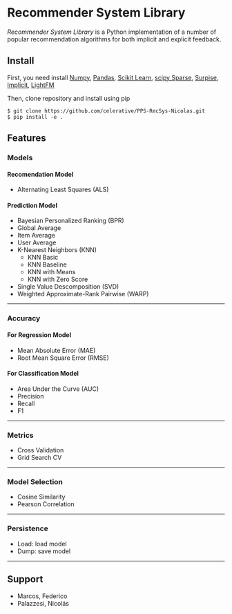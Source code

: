 # Recommender System Library
_Recommender System Library_ is a Python implementation of a number of popular recommendation algorithms for both implicit and explicit feedback.  

## Install
First, you need install [Numpy](https://www.numpy.org/), [Pandas](https://pandas.pydata.org/), [Scikit Learn](https://scikit-learn.org/stable/), [scipy Sparse](https://pypi.org/project/sparse/0.1.1/), [Surpise](http://surpriselib.com/), [Implicit](https://github.com/benfred/implicit), [LightFM](https://github.com/lyst/lightfm)

Then, clone repository and install using pip
```
$ git clone https://github.com/celerative/PPS-RecSys-Nicolas.git
$ pip install -e .
```

## Features

### Models
#### Recomendation Model
* Alternating Least Squares (ALS)
#### Prediction Model
* Bayesian Personalized Ranking (BPR)  
* Global Average  
* Item Average  
* User Average  
* K-Nearest Neighbors (KNN)  
    - KNN Basic
    - KNN Baseline
    - KNN with Means
    - KNN with Zero Score
* Single Value Descomposition (SVD)  
* Weighted Approximate-Rank Pairwise (WARP)
----
### Accuracy
#### For Regression Model
* Mean Absolute Error (MAE)  
* Root Mean Square Error (RMSE)  
#### For Classification Model
* Area Under the Curve (AUC)  
* Precision  
* Recall  
* F1  
----
### Metrics
* Cross Validation  
* Grid Search CV  
----
### Model Selection
* Cosine Similarity  
* Pearson Correlation  
----
### Persistence
* Load: load model  
* Dump: save model  
----
## Support
- Marcos, Federico
- Palazzesi, Nicolás